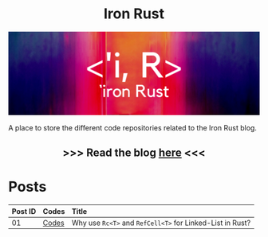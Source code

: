 <div align="center"><h1>Iron Rust</h1></div>

<div align="center">

![](images/iron_rust_banner.png)

</div>

A place to store the different code repositories related to the Iron Rust blog.

<div align="center">
<h2>

\>>> Read the blog [here](https://ironrust.substack.com/) <<<

</h2>
</div>

# Posts

<div align="center">

|Post ID|Codes|Title|
|:--|:--|:--|
|01|[Codes](./post/why_use_rc_refcell_for_linkedlist)|Why use `Rc<T>` and `RefCell<T>` for Linked-List in Rust?|

</div>

